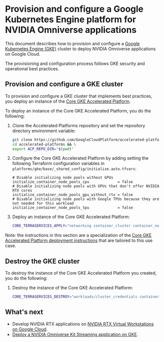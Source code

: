 # Provision and configure a Google Kubernetes Engine platform for NVIDIA Omniverse applications

This document describes how to provision and configure a
[Google Kubernetes Engine (GKE)](https://cloud.google.com/kubernetes-engine/docs/concepts/kubernetes-engine-overview)
cluster to deploy NVIDIA Omniverse applications on Google Cloud.

The provisioning and configuration process follows GKE security and operational
best practices.

## Provision and configure a GKE cluster

To provision and configure a GKE cluster that implements best practices, you
deploy an instance of the
[Core GKE Accelerated Platform](https://github.com/GoogleCloudPlatform/accelerated-platforms/blob/main/platforms/gke/base/core/README.md).

To deploy an instance of the Core GKE Accelerated Platform, you do the
following:

1.  Clone the Accelerated Platforms repository and set the repository directory
    environment variable:

    ```bash
    git clone https://github.com/GoogleCloudPlatform/accelerated-platforms && \
    cd accelerated-platforms && \
    export ACP_REPO_DIR="$(pwd)"
    ```

1.  Configure the Core GKE Accelerated Platform by adding setting the following
    Terraform configuration variables in
    `platforms/gke/base/_shared_config/initialize.auto.tfvars`:

    ```hcl
    # Disable initializing node pools without GPUs
    initialize_container_node_pools_cpu             = false
    # Disable initializing node pools with GPUs that don't offer NVIDIA RTX cores
    initialize_container_node_pools_gpu_without_rtx = false
    # Disable initializing node pools with Google TPUs because they are not needed for this workload
    initialize_container_node_pools_tpu             = false
    ```

1.  Deploy an instance of the Core GKE Accelerated Platform:

    ```bash
    CORE_TERRASERVICES_APPLY="networking container_cluster container_node_pool workloads/cluster_credentials" "${ACP_REPO_DIR}/platforms/gke/base/core/deploy.sh"
    ```

Note: the instructions in this section are a specialization of the
[Core GKE Accelerated Platform deployment instructions](https://github.com/GoogleCloudPlatform/accelerated-platforms/blob/main/platforms/gke/base/core/README.md)
that are tailored to this use case.

## Destroy the GKE cluster

To destroy the instance of the Core GKE Accelerated Platform you created, you do
the following:

1.  Destroy the instance of the Core GKE Accelerated Platform:

    ```bash
    CORE_TERRASERVICES_DESTROY="workloads/cluster_credentials container_node_pool container_cluster networking" "${ACP_REPO_DIR}/platforms/gke/base/core/teardown.sh"
    ```

## What's next

-   Develop NVIDIA RTX applications on
    [NVIDIA RTX Virtual Workstations on Google Cloud](../README.md#nvidia-rtx-virtual-workstations).
-   [Deploy a NVIDIA Omniverse Kit Streaming application on GKE](../kit-app-streaming/README.md).

